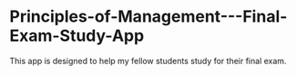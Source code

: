 # Principles-of-Management---Final-Exam-Study-App
This app is designed to help my fellow students study for their final exam.
